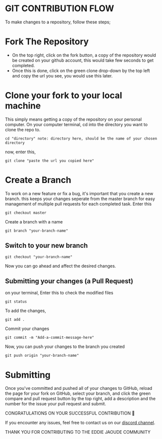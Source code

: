 # GIT CONTRIBUTION FLOW
To make changes to a repository, follow these steps;

# Fork The Repository
- On the top right, click on the fork button, a copy of the repository would be created on your github account, this would take few seconds to get completed.
- Once this is done, click on the green clone drop-down by the top left and copy the url you see, you would use this later.

# Clone your fork to your local machine
This simply means getting a copy of the repository on your personal computer.
On your computer terminal, cd into the directory you want to clone the repo to.
```
cd "directory" note: directory here, should be the name of your chosen directory
```
now, enter this,
```
git clone "paste the url you copied here"
```

# Create a Branch
To work on a new feature or fix a bug, it's important that you create a new branch. this keeps your changes seperate from the master branch for easy management of multiple pull requests for each completed task. 
Enter this
```
git checkout master
```
Create a branch with a name
```
git branch "your-branch-name"
```

## Switch to your new branch
```
git checkout "your-branch-name"
```

Now you can go ahead and affect the desired changes.

## Submitting your changes (a Pull Request)
on your terminal, Enter this to check the modified files
```
git status
```
To add the changes,
```
git add .
```
Commit your changes
```
git commit -m "Add-a-commit-message-here"
```
Now, you can push your changes to the branch you created
```
git push origin "your-branch-name"
```
# Submitting
Once you've committed and pushed all of your changes to GitHub, reload the page for your fork on GitHub, select your branch, and click the green compare and pull request button by the top right, add a description and the number for the issue your pull request and submit.




CONGRATULATIONS ON YOUR SUCCESSFUL CONTRIBUTION :balloon:



If you encounter any issues, feel free to contact us on our [discord channel](https://discord.com/invite/jZQs6Wu).

THANK YOU FOR CONTRIBUTING TO THE EDDIE JAOUDE COMMUNITY

